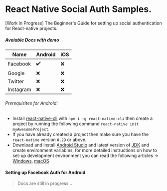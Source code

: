 # React Native Social Auth Samples.
[Work in Progress] The Beginner&apos;s Guide for setting up social authentication for React-native projects.

##### Avaiable Docs with demo
| Name | Android | iOS |
| ------------ | ------------ | ------------ |
| Facebook  | :heavy_check_mark: | :x: |
| Google | :x: | :x: |
| Twitter  | :x: | :x:  |
| Instagram | :x: | :x: |

###### Prerequisites for Android:
- Install [react-native-cli](https://facebook.github.io/react-native/docs/understanding-cli "react-native-cli") with `npm i -g react-native-cli` then create a project by running the following command `react-native init myAwesomeProject`.
- If you have already created a project then make sure you have the `react-native` version `0.29` or above.
- Download and install [Android Studio](https://developer.android.com/studio/ "Android Studio") and latest version of [JDK](http://www.oracle.com/technetwork/java/javase/downloads/index.html "JDK") and create environment variables, for more detailed instructions on how to set-up development environment you can read the following articles -> [Windows](https://shift.infinite.red/getting-started-with-react-native-development-on-windows-90d85a72ae65 "Development Enviroment for Windows "), [macOS](https://medium.com/@MadApper/react-native-setting-up-the-environment-5c310ef814d5 "macOS Development Environment")

#### Setting up Facebook Auth for Android

 >Docs are still in progress...
